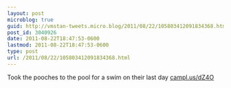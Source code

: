 ```yaml
---
layout: post
microblog: true
guid: http://vmstan-tweets.micro.blog/2011/08/22/105803412091834368.html
post_id: 3040926
date: 2011-08-22T18:47:53-0600
lastmod: 2011-08-22T18:47:53-0600
type: post
url: /2011/08/22/105803412091834368.html
---
```

Took the pooches to the pool for a swim on their last day <a href="http://campl.us/dZ4O">campl.us/dZ4O</a>
